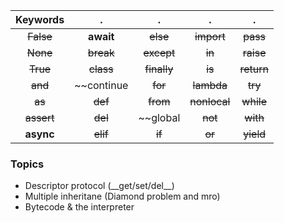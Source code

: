 Keywords  | .        | .         | .          | . 
:--------:|:--------:|:---------:|:----------:|:-----:
~~False~~ |**await** |~~else~~   |~~import~~  |~~pass~~
~~None~~  |~~break~~ |~~except~~ |~~in~~      |~~raise~~
~~True~~  |~~class~~ |~~finally~~|~~is~~      |~~return~~
~~and~~   |~~continue|~~for~~    |~~lambda~~  |~~try~~
~~as~~    |~~def~~   |~~from~~   |~~nonlocal~~|~~while~~
~~assert~~|~~del~~   |~~global   |~~not~~     |~~with~~
**async** |~~elif~~  |~~if~~     |~~or~~      |~~yield~~

### Topics

* Descriptor protocol (\_\_get/set/del\_\_)
* Multiple inheritane (Diamond problem and mro)
* Bytecode & the interpreter

